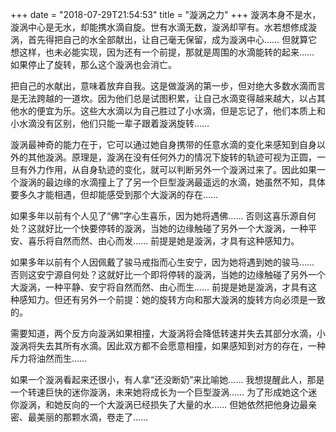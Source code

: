 +++
date = "2018-07-29T21:54:53"
title = "漩涡之力"
+++
漩涡本身不是水，漩涡中心是无水，却能携水滴自旋。世有水滴无数，漩涡却罕有。水若想修成漩涡，首先得把自己的水全部献出，让自己毫无保留，成为漩涡中心…… 但就算它想这样，也未必能实现，因为还有一个前提，那就是周围的水滴能转的起来…… 如果停止了旋转，那么这个漩涡也会消亡。  
  
把自己的水献出，意味着放弃自我。这是做漩涡的第一步，但对绝大多数水滴而言是无法跨越的一道坎。因为他们总是试图积累，让自己水滴变得越来越大，以占其他水的便宜为乐。这些大水滴以为自己胜过了小水滴，但是忘记了，他们本质上和小水滴没有区别，他们只能一辈子跟着漩涡旋转……  
  
漩涡最神奇的能力在于，它可以通过她自身携带的任意水滴的变化来感知到自身以外的其他漩涡。原理是，漩涡在没有任何外力的情况下旋转的轨迹可视为正圆，一旦有外力作用，从自身轨迹的变化，就可以判断另外一个漩涡过来了。因此如果一个漩涡的最边缘的水滴撞上了了另一个巨型漩涡最遥远的水滴，她虽然不知，具体要多久才能相遇，但却能感受到那个大漩涡的存在……  
  
如果多年以前有个人见了“佛”字心生喜乐，因为她将遇佛…… 否则这喜乐源自何处？这就好比一个快要停转的漩涡，当她的边缘触碰了另外一个大漩涡，一种平安、喜乐将自然而然、由心而发…… 前提是她是漩涡，才具有这种感知力。  
  
如果多年以前有个人因佩戴了骏马戒指而心生安宁，因为她将遇到她的骏马…… 否则这安宁源自何处？这就好比一个即将停转的漩涡，当她的边缘触碰了另外一个大漩涡，一种平静、安宁将自然而然、由心而生…… 前提是她是漩涡，才具有这种感知力。但还有另外一个前提：她的旋转方向和那大漩涡的旋转方向必须是一致的。  
  
需要知道，两个反方向漩涡如果相撞，大漩涡将会降低转速并失去其部分水滴，小漩涡将失去其所有水滴。因此双方都不会愿意相撞，如果感知到对方的存在，一种斥力将油然而生……  
  
如果一个漩涡看起来还很小，有人拿“还没断奶”来比喻她…… 我想提醒此人，那是一个转速巨快的迷你漩涡，未来她将成长为一个巨型漩涡…… 为了形成她这个迷你漩涡，和她反向的一个大漩涡已经损失了大量的水…… 但她依然把他身边最亲密、最美丽的那颗水滴，卷走了……  